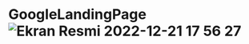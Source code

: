 # GoogleLandingPage![Ekran Resmi 2022-12-21 17 56 27](https://user-images.githubusercontent.com/118957608/208934826-0aac2f4d-a18d-424c-87ae-a46a7606bf62.png)
